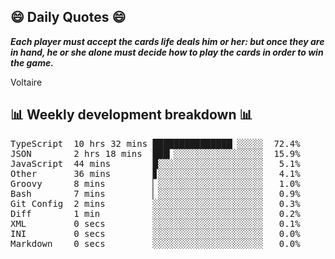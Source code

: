 ## 😄 Daily Quotes 😄

_**Each player must accept the cards life deals him or her: but once they are in hand, he or she alone must decide how to play the cards in order to win the game.**_

Voltaire



## 📊 Weekly development breakdown 📊

<pre>TypeScript  10 hrs 32 mins ███████████████▏░░░░░  72.4%
JSON        2 hrs 18 mins  ███▎░░░░░░░░░░░░░░░░░  15.9%
JavaScript  44 mins        █░░░░░░░░░░░░░░░░░░░░   5.1%
Other       36 mins        ▊░░░░░░░░░░░░░░░░░░░░   4.1%
Groovy      8 mins         ▏░░░░░░░░░░░░░░░░░░░░   1.0%
Bash        7 mins         ▏░░░░░░░░░░░░░░░░░░░░   0.9%
Git Config  2 mins         ░░░░░░░░░░░░░░░░░░░░░   0.3%
Diff        1 min          ░░░░░░░░░░░░░░░░░░░░░   0.2%
XML         0 secs         ░░░░░░░░░░░░░░░░░░░░░   0.1%
INI         0 secs         ░░░░░░░░░░░░░░░░░░░░░   0.0%
Markdown    0 secs         ░░░░░░░░░░░░░░░░░░░░░   0.0%</pre>